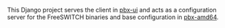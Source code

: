 This Django project
serves the client in
[pbx-ui](https://github.com/tessercat/pbx-ui)
and acts as a configuration server
for the FreeSWITCH binaries
and base configuration in
[pbx-amd64](https://github.com/tessercat/pbx-amd64).
